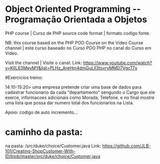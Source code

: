 



# Object Oriented Programming -- Programação Orientada a Objetos
 
 PHP course | Curso de PHP
 source code format | formato codigo fonte.
 
 NB: this course based on the PHP POO Course
 on the Video Course channel |  este curso baseado no Curso POO PHP no canal do Curso em Vídeo.

 Visit the channel | Visite o canal:
 Link: https://www.youtube.com/watch?v=KlIL63MeyMY&list=PLHz_AreHm4dmGuLII3tsvryMMD7VgcT7x



 #Exercicios treino:


 14:10-15:20> 
 uma empresa pretende criar uma base de dados para cadastrar funcionario da cada "departamento" sengundo o Cargo que ele exerce, informacoes adicionais como Morada, Telefone.  e no final mostre uma lista que possa dar numero total dos funcionarios na Lista.

Apoio: codigo de auto incremento... 
# caminho da pasta:
na pasta: /src/duke/choice/Customer.java
Link: https://github.com/JLB-101/Creating-ShopCustomer-With-ID/blob/master/src/duke/choice/Customer.java
